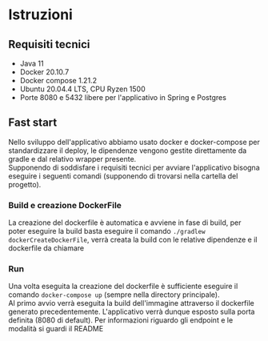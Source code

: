 # Istruzioni

## Requisiti tecnici 
- Java 11
- Docker 20.10.7
- Docker compose 1.21.2
- Ubuntu 20.04.4 LTS, CPU Ryzen 1500
- Porte 8080 e 5432 libere per l'applicativo in Spring e Postgres

## Fast start
Nello sviluppo dell'applicativo abbiamo usato docker e docker-compose per standardizzare il deploy, le dipendenze 
vengono gestite direttamente da gradle e dal relativo wrapper presente. \
Supponendo di soddisfare i requisiti tecnici per avviare l'applicativo bisogna eseguire i seguenti comandi (supponendo
di trovarsi nella cartella del progetto).

### Build e creazione DockerFile
La creazione del dockerfile è automatica e avviene in fase di build, per poter eseguire la build basta eseguire il
comando `./gradlew dockerCreateDockerFile`, verrà creata la build con le relative dipendenze e il dockerfile da chiamare

### Run
Una volta eseguita la creazione del dockerfile è sufficiente eseguire il comando `docker-compose up` (sempre nella
directory principale). \
Al primo avvio verrà eseguita la build dell'immagine attraverso il dockerfile generato precedentemente.
L'applicativo verrà dunque esposto sulla porta definita (8080 di default).
Per informazioni riguardo gli endpoint e le modalità si guardi il README

